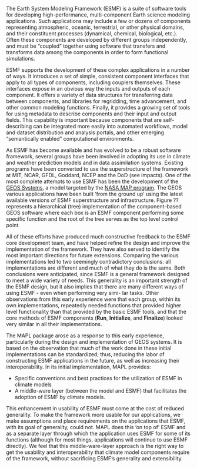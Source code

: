 The Earth System Modeling Framework (ESMF) is a suite of software tools for developing high-performance, multi-component Earth science modeling applications. Such applications may include a few or dozens of components representing atmospheric, oceanic, terrestrial, or other physical domains, and their constituent processes (dynamical, chemical, biological, etc.). Often these components are developed by different groups independently, and must be “coupled” together using software that transfers and transforms data among the components in order to form functional simulations.

ESMF supports the development of these complex applications in a number of ways. It introduces a set of simple, consistent component interfaces that apply to all types of components, including couplers themselves. These interfaces expose in an obvious way the inputs and outputs of each component. It offers a variety of data structures for transferring data between components, and libraries for regridding, time advancement, and other common modeling functions. Finally, it provides a growing set of tools for using metadata to describe components and their input and output fields. This capability is important because components that are self-describing can be integrated more easily into automated workflows, model and dataset distribution and analysis portals, and other emerging “semantically enabled” computational environments.

As ESMF has become available and has evolved to be a robust software framework, several groups have been involved in adopting its use in climate and weather prediction models and in data assimilation systems. Existing programs have been converted to use the superstructure of the framework at MIT, NCAR, GFDL, Goddard, NCEP and the DoD (see impacts). 
One of the most complete attempts to use ESMF has been the development of the [GEOS Systems](https://gmao.gsfc.nasa.gov/GEOS_systems/), a model targeted by the [NASA MAP program](https://map.nasa.gov/models/GEOS-5.php). 
The GEOS various applications have been built ‘from the ground up’ using the latest available versions of ESMF superstructure and infrastructure. Figure ?? represents a hierarchical (tree) implementation of the component-based GEOS software where each box is an ESMF component performing some specific function and the root of the tree serves as the top level control point.


All of these efforts have produced much constructive feedback to the ESMF core development team, 
and have helped refine the design and improve the implementation of the framework. 
They have also served to identify the most important directions for future extensions. 
Comparing the various implementations led to two seemingly contradictory conclusions: all implementations 
are different and much of what they do is the same. 
Both conclusions were anticipated, since ESMF is a general framework designed to meet a wide variety of needs. 
This generality is an important strength of the ESMF design, but it also implies that there are many different 
ways of using ESMF - even when performing very simi- lar tasks.
Other observations from this early experience were that each group, within its own 
implementations, repeatedly needed functions that provided higher level functionality than that provided by 
the basic ESMF tools, and that the core methods of ESMF components (__Run__, __Initialize__, and __Finalize__) 
looked very similar in all their implementations.

The MAPL package arose as a response to this early experience, particularly during the design and implementation of GEOS systems. 
It is based on the observation that much of the work done in these initial implementations can be standardized; 
thus, reducing the labor of constructing ESMF applications in the future, as well as increasing their interoperability. 
In its initial implementation, MAPL provides:

- Specific conventions and best practices for the utilization of ESMF in climate models
- A middle-ware layer (between the model and ESMF) that facilitates the adoption of ESMF by climate models.

This enhancement in usability of ESMF must come at the cost of reduced generality. 
To make the framework more usable for our applications, we make assumptions and place requirements on 
the applications that ESMF, with its goal of generality, could not. 
MAPL does this ‘on top of’ ESMF and as a separate layer through which the application uses ESMF for 
some of its functions (although for most things, applications will continue to use ESMF directly). 
We feel that this middle-ware-layer approach is the right way to get the usability and interoperability 
that climate model components require of the framework, without sacrificing ESMF’s generality and extensibility.
